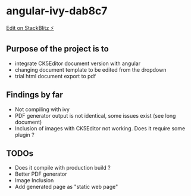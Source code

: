 # angular-ivy-dab8c7

[Edit on StackBlitz ⚡️](https://stackblitz.com/edit/angular-ivy-dab8c7)

## Purpose of the project is to 
 - integrate CK5Editor document version with angular
 - changing document template to be edited from the dropdown
 - trial html document export to pdf

## Findings by far
 - Not compiling with ivy
 - PDF generator output is not identical, some issues exist (see long document)
 - Inclusion of images with CK5Editor not working. Does it require some plugin ?
 
## TODOs
 - Does it compile with production build ?
 - Better PDF generator
 - Image Inclusion
 - Add generated page as "static web page"




